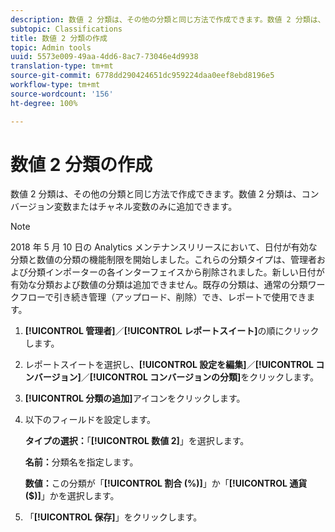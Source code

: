 ```yaml
---
description: 数値 2 分類は、その他の分類と同じ方法で作成できます。数値 2 分類は、コンバージョン変数またはチャネル変数のみに追加できます。
subtopic: Classifications
title: 数値 2 分類の作成
topic: Admin tools
uuid: 5573e009-49aa-4dd6-8ac7-73046e4d9938
translation-type: tm+mt
source-git-commit: 6778dd290424651dc959224daa0eef8ebd8196e5
workflow-type: tm+mt
source-wordcount: '156'
ht-degree: 100%

---
```



# 数値 2 分類の作成

数値 2 分類は、その他の分類と同じ方法で作成できます。数値 2 分類は、コンバージョン変数またはチャネル変数のみに追加できます。

>[!NOTE]
>
>2018 年 5 月 10 日の Analytics メンテナンスリリースにおいて、日付が有効な分類と数値の分類の機能制限を開始しました。これらの分類タイプは、管理者および分類インポーターの各インターフェイスから削除されました。新しい日付が有効な分類および数値の分類は追加できません。既存の分類は、通常の分類ワークフローで引き続き管理（アップロード、削除）でき、レポートで使用できます。

1. **[!UICONTROL 管理者]**／**[!UICONTROL レポートスイート]**&#x200B;の順にクリックします。
1. レポートスイートを選択し、**[!UICONTROL 設定を編集]**／**[!UICONTROL コンバージョン]**／**[!UICONTROL コンバージョンの分類]**&#x200B;をクリックします。
1. **[!UICONTROL 分類の追加]**&#x200B;アイコンをクリックします。
1. 以下のフィールドを設定します。

   **タイプの選択：**「**[!UICONTROL 数値 2]**」を選択します。

   **名前：**&#x200B;分類名を指定します。

   **数値：**&#x200B;この分類が「**[!UICONTROL 割合 (%)]**」か「**[!UICONTROL 通貨 ($)]**」かを選択します。

1. 「**[!UICONTROL 保存]**」をクリックします。
